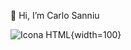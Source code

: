 👋 Hi, I’m Carlo Sanniu

![Icona HTML](https://images.vexels.com/media/users/3/166383/isolated/preview/6024bc5746d7436c727825dc4fc23c22-html-programming-language-icon-by-vexels.png){width=100}


<!---
Carlo-Sanniu/Carlo-Sanniu is a ✨ special ✨ repository because its `README.md` (this file) appears on your GitHub profile.
You can click the Preview link to take a look at your changes.
--->

